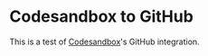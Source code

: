 # Codesandbox to GitHub

This is a test of [Codesandbox](https://codesandbox.io)'s GitHub integration.